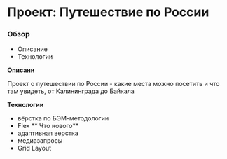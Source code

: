 # Проект: Путешествие по России

### Обзор
* Описание
* Технологии

**Описани**

Проект о путешествии по России - какие места можно посетить и что там увидеть, от Калининграда до Байкала

**Технологии**
* вёрстка по БЭМ-методологии
* Flex
** Что нового**
* адаптивная верстка
* медиазапросы
* Grid Layout
